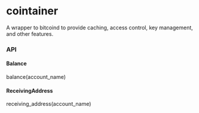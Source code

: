 cointainer
==========

A wrapper to bitcoind to provide caching, access control, key management, and other features.


### API


#### Balance
  balance(account_name)

#### ReceivingAddress
  receiving_address(account_name)


